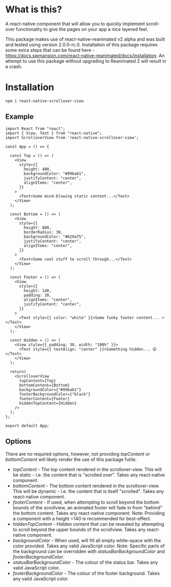 # What is this?

A react-native component that will allow you to quickly implement scroll-over functionality to give the pages on your app a nice layered feel.

This package makes use of react-native-reanimated v2 alpha and was built and tested using version 2.0.0-rc.0. Installation of this package requires some extra steps that can be found here - https://docs.swmansion.com/react-native-reanimated/docs/installation. An attempt to use this package without upgrading to Reanimated 2 will result in a crash.

# Installation

`npm i react-native-scrollover-view`

## Example

```
import React from "react";
import { View, Text } from "react-native";
import ScrolloverView from 'react-native-scrollover-view';

const App = () => {

  const Top = () => (
    <View
      style={{
        height: 400,
        backgroundColor: "#99bab1",
        justifyContent: "center",
        alignItems: "center",
      }}
    >
      <Text>Some mind-blowing static content...</Text>
    </View>
  );

  const Bottom = () => (
    <View
      style={{
        height: 800,
        borderRadius: 30,
        backgroundColor: "#629af5",
        justifyContent: "center",
        alignItems: "center",
      }}
    >
      <Text>Some cool stuff to scroll through...</Text>
    </View>
  );

  const Footer = () => (
    <View
      style={{
        height: 140,
        padding: 20,
        alignItems: "center",
        justifyContent: "center",
      }}
    >
      <Text style={{ color: "white" }}>Some funky footer content... 🔥</Text>
    </View>
  );

  const Hidden = () => (
    <View style={{ padding: 30, width: "100%" }}>
      <Text style={{ textAlign: "center" }}>Something hidden... 😲</Text>
    </View>
  );

  return(
    <ScrolloverView
      topContent={Top}
      bottomContent={Bottom}
      backgroundColor={"#99bab1"}
      footerBackgroundColor={"black"}
      footerContent={Footer}
      hiddenTopContent={Hidden}
    />
  );
};

export default App;
```

## Options

There are no required options, however, not providing _topContent_ or _bottomContent_ will likely render the use of this package futile.

- _topContent_ - The top content rendered in the scrollover-view. This will be static - i.e. the content that is "scrolled over". Takes any react-native component.
- _bottomContent_ - The bottom content rendered in the scrollover-view. This will be dynamic - i.e. the content that is itself "scrolled". Takes any react-native component.
- _footerContent_ - If used, when attempting to scroll beyond the bottom bounds of the scrollview, an animated footer will fade in from "behind" the bottom content. Takes any react-native component. Note: Providing a component with a height ~140 is recommended for best-effect.
- _hiddenTopContent_ - Hidden content that can be revealed by attempting to scroll beyond the upper bounds of the scrollview. Takes any react-native component.
- _backgroundColor_ - When used, will fill all empty white-space with the color provided. Takes any valid JavaScript color. Note: Specific parts of the background can be overridden with _statusBarBackgroundColor_ and _footerBackgroundColor_.
- _statusBarBackgroundColor_ - The colour of the status bar. Takes any valid JavaScript color.
- _footerBackgroundColor_ - The colour of the footer background. Takes any valid JavaScript color.
